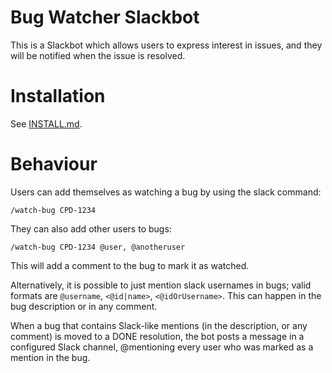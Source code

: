 # Bug Watcher Slackbot
This is a Slackbot which allows users to express interest in issues, and they will be notified when the issue is resolved.

# Installation
See [INSTALL.md](INSTALL.md).

# Behaviour
Users can add themselves as watching a bug by using the slack command:
```
/watch-bug CPD-1234
```

They can also add other users to bugs:
```
/watch-bug CPD-1234 @user, @anotheruser
```

This will add a comment to the bug to mark it as watched.

Alternatively, it is possible to just mention slack usernames in bugs; valid formats are `@username`, `<@id|name>`, `<@idOrUsername>`.
This can happen in the bug description or in any comment.


When a bug that contains Slack-like mentions (in the description, or any comment)
is moved to a DONE resolution, the bot posts a message in a configured Slack channel,
@mentioning every user who was marked as a mention in the bug.

